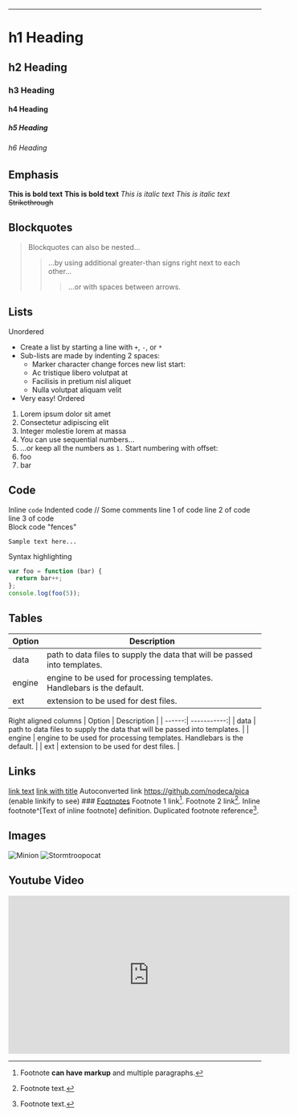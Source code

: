--- 
# h1 Heading 
## h2 Heading 
### h3 Heading 
#### h4 Heading 
##### h5 Heading 
###### h6 Heading 
## Emphasis 
**This is bold text** 
__This is bold text__ 
*This is italic text*
_This is italic text_
~~Strikethrough~~
## Blockquotes
> Blockquotes can also be nested...
>> ...by using additional greater-than signs right next to each other...
>>> ...or with spaces between arrows.
## Lists  
Unordered 
+ Create a list by starting a line with `+`, `-`, or `*`
+ Sub-lists are made by indenting 2 spaces:
  - Marker character change forces new list start:
  * Ac tristique libero volutpat at
  + Facilisis in pretium nisl aliquet
  - Nulla volutpat aliquam velit
+ Very easy!
Ordered
1. Lorem ipsum dolor sit amet
2. Consectetur adipiscing elit
3. Integer molestie lorem at massa
1. You can use sequential numbers...
1. ...or keep all the numbers as `1.`
Start numbering with offset:
57. foo
1. bar
## Code 
Inline `code` 
Indented code 
  // Some comments 
  line 1 of code 
  line 2 of code 
  line 3 of code  
Block code "fences" 
``` 
Sample text here...
```
Syntax highlighting 
``` js 
var foo = function (bar) {
  return bar++;
};
console.log(foo(5));
```
## Tables 
| Option | Description | 
| ------ | ----------- | 
| data   | path to data files to supply the data that will be passed into templates. | 
| engine | engine to be used for processing templates. Handlebars is the default. | 
| ext    | extension to be used for dest files. | 
Right aligned columns
| Option | Description | 
| ------:| -----------:| 
| data   | path to data files to supply the data that will be passed into templates. | 
| engine | engine to be used for processing templates. Handlebars is the default. | 
| ext    | extension to be used for dest files. | 
## Links 
[link text](http://dev.nodeca.com) 
[link with title](http://nodeca.github.io/pica/demo/ "title text!") Autoconverted link https://github.com/nodeca/pica (enable linkify to see) ### [Footnotes](https://github.com/markdown-it/markdown-it-footnote) Footnote 1 link[^first]. 
Footnote 2 link[^second]. 
Inline footnote^[Text of inline footnote] definition. 
Duplicated footnote reference[^second]. 
[^first]: Footnote **can have markup** 
 and multiple paragraphs. 
[^second]: Footnote text. 

## Images 
![Minion](https://octodex.github.com/images/minion.png) 
![Stormtroopocat](https://octodex.github.com/images/stormtroopocat.jpg "The Stormtroopocat") 

## Youtube Video 
<iframe width="560" height="315" src="https://www.youtube.com/embed/eVhl8XPB5hA?si=lY-oVgp2ENq3uKx-" title="YouTube video player" frameborder="0" allow="accelerometer; autoplay; clipboard-write; encrypted-media; gyroscope; picture-in-picture; web-share" referrerpolicy="strict-origin-when-cross-origin" allowfullscreen></iframe> 
